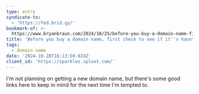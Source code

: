 ```yaml
---
type: entry
syndicate-to:
  - 'https://fed.brid.gy/'
bookmark-of: >-
  https://www.bryanbraun.com/2024/10/25/before-you-buy-a-domain-name-first-check-to-see-if-its-haunted/
title: 'Before you buy a domain name, first check to see if it''s haunted'
tags:
  - domain name
date: '2024-10-28T16:13:50.024Z'
client_id: 'https://sparkles.sploot.com/'
---
```

I'm not planning on getting a new domain name, but there's some good links here to keep in mind for the next time I'm tempted to.

